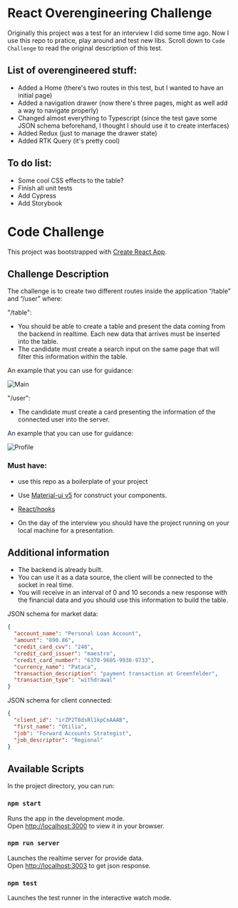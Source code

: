 # React Overengineering Challenge

Originally this project was a test for an interview I did some time ago. Now I use this repo to pratice, play around and test new libs. Scroll down to `Code Challenge` to read the original description of this test.

## List of overengineered stuff:

- Added a Home (there's two routes in this test, but I wanted to have an initial page)
- Added a navigation drawer (now there's three pages, might as well add a way to navigate properly)
- Changed almost everything to Typescript (since the test gave some JSON schema beforehand, I thought I should use it to create interfaces)
- Added Redux (just to manage the drawer state)
- Added RTK Query (it's pretty cool)

## To do list:

- Some cool CSS effects to the table?
- Finish all unit tests
- Add Cypress
- Add Storybook

# Code Challenge

This project was bootstrapped with [Create React App](https://github.com/facebook/create-react-app).

## Challenge Description

The challenge is to create two different routes inside the application “/table” and “/user” where:

"/table":

- You should be able to create a table and present the data coming from the backend in realtime. Each new data that arrives must be inserted into the table.
- The candidate must create a search input on the same page that will filter this information within the table.

An example that you can use for guidance:

<p>
    <img src="public/wireframe_01.png"  alt="Main"/> 
</p>

"/user":

- The candidate must create a card presenting the information of the connected user into the server.

An example that you can use for guidance:

<p>
    <img src="public/wireframe_02.png"  alt="Profile"/>
</p>

### Must have:

- use this repo as a boilerplate of your project

- Use [Material-ui v5](https://mui.com/) for construct your components.

- [React/hooks](https://reactjs.org/docs/hooks-intro.html)

- On the day of the interview you should have the project running on your local machine for a presentation.

## Additional information

- The backend is already built.
- You can use it as a data source, the client will be connected to the socket in real time.
- You will receive in an interval of 0 and 10 seconds a new response with the financial data and you should use this information to build the table.

JSON schema for market data:

```json
{
  "account_name": "Personal Loan Account",
  "amount": "890.86",
  "credit_card_cvv": "248",
  "credit_card_issuer": "maestro",
  "credit_card_number": "6370-9605-9936-9733",
  "currency_name": "Pataca",
  "transaction_description": "payment transaction at Greenfelder",
  "transaction_type": "withdrawal"
}
```

JSON schema for client connected:

```json
{
  "client_id": "irZP2T8dsRl1kpCnAAAB",
  "first_name": "Otilia",
  "job": "Forward Accounts Strategist",
  "job_descriptor": "Regional"
}
```

## Available Scripts

In the project directory, you can run:

### `npm start`

Runs the app in the development mode.\
Open [http://localhost:3000](http://localhost:3000) to view it in your browser.

### `npm run server`

Launches the realtime server for provide data.\
Open [http://localhost:3003](http://localhost:3003) to get json response.

### `npm test`

Launches the test runner in the interactive watch mode.
